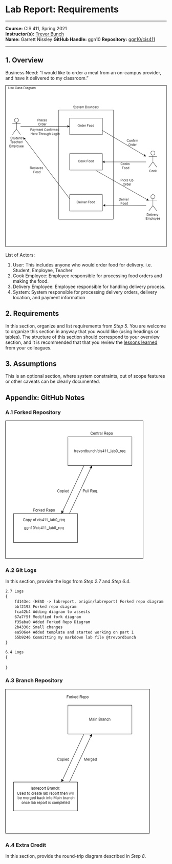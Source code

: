 # Lab Report: Requirements
___
**Course:** CIS 411, Spring 2021  
**Instructor(s):** [Trevor Bunch](https://github.com/trevordbunch)  
**Name:** Garrett Nissley
**GitHub Handle:** ggn10
**Repository:** [ggn10/cis411  ](https://github.com/ggn10/cis411_lab0_req)
___

## 1. Overview
Business Need: 
“I would like to order a meal from an on-campus provider, and have it delivered to my classroom.”

![Business Process Diagram](/assets/BusinessProcess.png)

List of Actors:
1. User: This includes anyone who would order food for delivery. i.e. Student, Employee, Teacher
2. Cook Employee: Employee responsible for processing food orders and making the food.
3. Delivery Employee: Employee responsible for handling delivery process.
4. System: System responsible for processing delivery orders, delivery location, and payment information

## 2. Requirements
In this section, organize and list requirements from *Step 5*.  You are welcome to organize this section in anyway that you would like (using headings or tables).  The structure of this section should correspond to your overview section, and it is recommended that that you review the [lessons learned](../lessonsLearned.md) from your colleagues.

## 3. Assumptions
This is an optional section, where system constraints, out of scope features or other caveats can be clearly documented.  

## Appendix: GitHub Notes

### A.1 Forked Repository
![Forked Repo Diagram](/assets/ForkedRepositoryDiagram.png)

### A.2 Git Logs
In this section, provide the logs from *Step 2.7* and *Step 6.4*.

```
2.7 Logs
{
    fd143ec (HEAD -> labreport, origin/labreport) Forked repo diagram
    bbf2193 Forked repo diagram
    fca42b4 Adding diagram to assests
    67a7f5f Modified fork diagram
    f35aba0 Added Forked Repo Diagram
    2b4330c Small changes
    ea506e4 Added template and started working on part 1
    55b9246 Committing my markdown lab file @trevordbunch
}
```

```
6.4 Logs
{

}
```

### A.3 Branch Repository
![Forked Repo Diagram](/assets/BranchDiagram.png)

### A.4 Extra Credit
In this section, provide the round-trip diagram described in *Step 8*.
